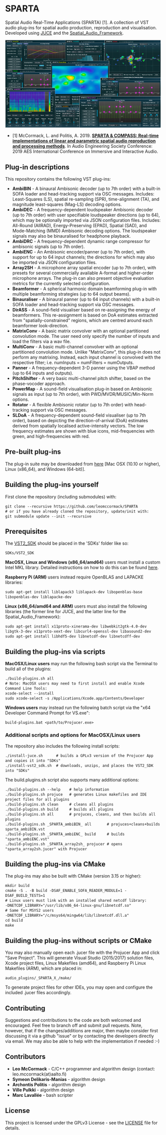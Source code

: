 # SPARTA

Spatial Audio Real-Time Applications (SPARTA) [1]. A collection of VST audio plug-ins for spatial audio production, reproduction and visualisation. Developed using [JUCE](https://github.com/WeAreROLI/JUCE/) and the [Spatial_Audio_Framework](https://github.com/leomccormack/Spatial_Audio_Framework).

![](sparta_screenshot.png)

* [1] McCormack, L. and Politis, A. 2019. [**SPARTA & COMPASS: Real-time implementations of linear and parametric spatial audio reproduction and processing methods**](docs/McCormackPolitis2019SpartaCompass.pdf). In Audio Engineering Society Conference: 2019 AES International Conference on Immersive and Interactive Audio.

## Plug-in descriptions

This repository contains the following VST plug-ins:
* **AmbiBIN** - A binaural Ambisonic decoder (up to 7th order) with a built-in SOFA loader and head-tracking support via OSC messages. Includes: Least-Squares (LS), spatial re-sampling (SPR), time-alignment (TA), and magnitude least-squares (Mag-LS) decoding options.
* **AmbiDEC** - A frequency-dependent loudspeaker Ambisonic decoder (up to 7th order) with user specifiable loudspeaker directions (up to 64), which may be optionally imported via JSON configuration files. Includes: All-Round (AllRAD), Energy-Preserving (EPAD), Spatial (SAD), and Mode-Matching (MMD) Ambisonic decoding options. The loudspeaker signals may also be binauralised for headphone playback.
* **AmbiDRC** - A frequency-dependent dynamic range compressor for ambisonic signals (up to 7th order). 
* **AmbiENC** - An Ambisonic encoder/panner (up to 7th order), with support for up to 64 input channels; the directions for which may also be imported via JSON configuration files. 
* **Array2SH** - A microphone array spatial encoder (up to 7th order), with presets for several commercially available A-format and higher-order microphone arrays. The plug-in can also present objective evaluation metrics for the currently selected configuration.
* **Beamformer** - A spherical harmonic domain beamforming plug-in with multiple beamforming strategies (up to 64 output beams).  
* **Binauraliser** - A binaural panner (up to 64 input channels) with a built-in SOFA loader and head-tracking support via OSC messages.
* **DirASS** - A sound-field visualiser based on re-assigning the energy of beamformers. This re-assignment is based on DoA estimates extracted from "spatially-constrained" regions, which are centred around each beamformer look-direction. 
* **MatrixConv** - A basic matrix convolver with an optional partitioned convolution mode. The user need only specify the number of inputs and load the filters via a wav file.
* **MultiConv** - A basic multi-channel convolver with an optional partitioned convolution mode. Unlike "MatrixConv", this plug-in does not perform any matrixing. Instead, each input channel is convolved with the respective filter; i.e. numInputs = numFilters = numOutputs.
* **Panner** - A frequency-dependent 3-D panner using the VBAP method (up to 64 inputs and outputs).
* **PitchShifter** - A very basic multi-channel pitch shifter, based on the phase-vocoder approach.
* **PowerMap** - A sound-field visualisation plug-in based on Ambisonic signals as input (up to 7th order), with PWD/MVDR/MUSIC/Min-Norm options.
* **Rotator** - A flexible Ambisonic rotator (up to 7th order) with head-tracking support via OSC messages. 
* **SLDoA** - A frequency-dependent sound-field visualiser (up to 7th order), based on depicting the direction-of-arrival (DoA) estimates derived from spatially localised active-intensity vectors. The low frequency estimates are shown with blue icons, mid-frequencies with green, and high-frequencies with red. 

## Pre-built plug-ins

The plug-in suite may be downloaded from [here](http://research.spa.aalto.fi/projects/sparta_vsts/) [Mac OSX (10.10 or higher), Linux (x86_64), and Windows (64-bit)].

## Building the plug-ins yourself

First clone the repository (including submodules) with:

```
git clone --recursive https://github.com/leomccormack/SPARTA
# or if you have already cloned the repository, update/init with:
git submodule update --init --recursive
```

## Prerequisites 

The [VST2_SDK](https://web.archive.org/web/20181016150224/https://download.steinberg.net/sdk_downloads/vstsdk3610_11_06_2018_build_37.zip) should be placed in the 'SDKs' folder like so:
```
SDKs/VST2_SDK
```

**MacOSX, Linux and Windows (x86_64/amd64)** users must install a custom Intel MKL library. Detailed instructions on how to do this can be found [here](https://github.com/leomccormack/Spatial_Audio_Framework/blob/master/dependencies/PERFORMANCE_LIBRARY_INSTRUCTIONS.md). 

**Raspberry Pi (ARM)** users instead require OpenBLAS and LAPACKE libraries:
``` 
sudo apt-get install liblapack3 liblapack-dev libopenblas-base libopenblas-dev liblapacke-dev
```

**Linux (x86_64/amd64 and ARM)** users must also install the following libraries (the former line for JUCE, and the latter line for the Spatial_Audio_Framework):

```
sudo apt-get install x11proto-xinerama-dev libwebkit2gtk-4.0-dev libgtk-3-dev x11proto-xext-dev libcurl4-openssl-dev libasound2-dev
sudo apt-get install libhdf5-dev libnetcdf-dev libnetcdff-dev
```

## Building the plug-ins via scripts

**MacOSX/Linux users** may run the following bash script via the Terminal to build all of the plugins:

```
./build-plugins.sh all
# Note: MacOSX users may need to first install and enable Xcode Command Line Tools:
xcode-select --install 
sudo xcode-select -s /Applications/Xcode.app/Contents/Developer 
```

**Windows users** may instead run the following batch script via the "x64 Developer Command Prompt for VS.exe":

```
build-plugins.bat <path/to/Projucer.exe>
```

### Additional scripts and options for MacOSX/Linux users

The repository also includes the following install scripts:
```
./install-juce.sh      # builds a GPLv3 version of the Projucer App and copies it into "SDKs"
./install-vst2_sdk.sh  # downloads, unzips, and places the VST2_SDK into "SDKs"
```

The build.plugins.sh script also supports many additional options:
```
./build-plugins.sh --help    # help information
./build-plugins.sh projuce   # generates Linux makefiles and IDE project files for all plugins
./build-plugins.sh clean     # cleans all plugins 
./build-plugins.sh build     # builds all plugins
./build-plugins.sh all       # projuces, cleans, and then builds all plugins
./build-plugins.sh _SPARTA_ambiBIN_ all       # projuces+cleans+builds sparta_ambiBIN.vst
./build-plugins.sh _SPARTA_ambiENC_ build     # builds "sparta_ambiENC.vst"
./build-plugins.sh _SPARTA_array2sh_ projucer # opens "sparta_array2sh.jucer" with Projucer
```
 
## Building the plug-ins via CMake 

The plug-ins may also be built with CMake (version 3.15 or higher):
 ```
 mkdir build
 cmake -S . -B build -DSAF_ENABLE_SOFA_READER_MODULE=1 -DSAF_BUILD_TESTS=1
 # Linux users must link with an installed shared netcdf library:
 -DNETCDF_LIBRARY="/usr/lib/x86_64-linux-gnu/libnetcdf.so"
 # Same for MSYS2 users
 -DNETCDF_LIBRARY="/c/msys64/mingw64/lib/libnetcdf.dll.a"
 cd build
 make
 ```

## Building the plug-ins without scripts or CMake

You may also manually open each .jucer file with the Projucer App and click "Save Project". This will generate Visual Studio (2015/2017) solution files, Xcode project files, Linux Makefiles (amd64), and Raspberry Pi Linux Makefiles (ARM), which are placed in:

```
audio_plugins/_SPARTA_X_/make/
```

To generate project files for other IDEs, you may open and configure the included .jucer files accordingly.

## Contributing

Suggestions and contributions to the code are both welcomed and encouraged. Feel free to branch off and submit pull requests. Note, however, that if the changes/additions are major, then maybe consider first discussing it via a github "issue" or by contacting the developers directly via email. We may also be able to help with the implementation if needed :-)

## Contributors 

* **Leo McCormack** - C/C++ programmer and algorithm design (contact: leo.mccormack(at)aalto.fi)
* **Symeon Delikaris-Manias** - algorithm design
* **Archontis Politis** -  algorithm design
* **Ville Pulkki** - algorithm design
* **Marc Lavallée** - bash scripter

## License

This project is licensed under the GPLv3 License - see the [LICENSE](LICENSE) file for details. 
